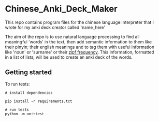 # Chinese_Anki_Deck_Maker

This repo contains program files for the chinese language interpreter that I wrote for my
anki deck creator called 'name_here'

The aim of the repo is to use natural language processing to find all meaningful 'words'
in the text, then add semantic information to them like their pinyin; their english meanings
and to tag them with useful information like 'noun' or 'surname' or their
[zipf frequency](https://en.wikipedia.org/wiki/Zipf%27s_law).
This information, formatted in a list of lists, will be used to create an anki deck of the
words.

## Getting started

To run tests:

```commandline
# install dependencies

pip install -r requirements.txt

# run tests
python -m unittest
```
